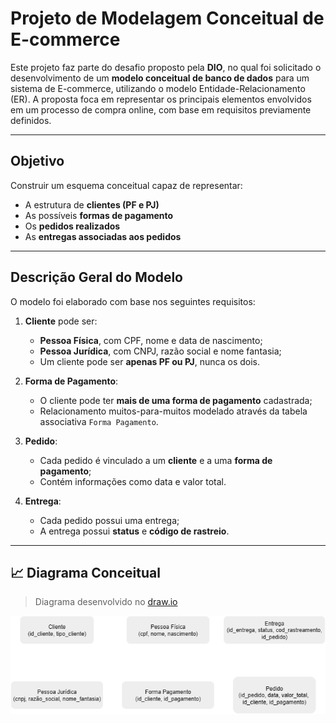 # Projeto de Modelagem Conceitual de E-commerce

Este projeto faz parte do desafio proposto pela **DIO**, no qual foi solicitado o desenvolvimento de um **modelo conceitual de banco de dados** para um sistema de E-commerce, utilizando o modelo Entidade-Relacionamento (ER). A proposta foca em representar os principais elementos envolvidos em um processo de compra online, com base em requisitos previamente definidos.

---

## Objetivo

Construir um esquema conceitual capaz de representar:

- A estrutura de **clientes (PF e PJ)**
- As possíveis **formas de pagamento**
- Os **pedidos realizados**
- As **entregas associadas aos pedidos**

---

## Descrição Geral do Modelo

O modelo foi elaborado com base nos seguintes requisitos:

1. **Cliente** pode ser:
   - **Pessoa Física**, com CPF, nome e data de nascimento;
   - **Pessoa Jurídica**, com CNPJ, razão social e nome fantasia;
   - Um cliente pode ser **apenas PF ou PJ**, nunca os dois.

2. **Forma de Pagamento**:
   - O cliente pode ter **mais de uma forma de pagamento** cadastrada;
   - Relacionamento muitos-para-muitos modelado através da tabela associativa `Forma Pagamento`.

3. **Pedido**:
   - Cada pedido é vinculado a um **cliente** e a uma **forma de pagamento**;
   - Contém informações como data e valor total.

4. **Entrega**:
   - Cada pedido possui uma entrega;
   - A entrega possui **status** e **código de rastreio**.

---

## 📈 Diagrama Conceitual

> Diagrama desenvolvido no [draw.io](https://draw.io)

![Diagrama Conceitual](./Diagrama.png)
